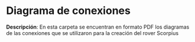 # Diagrama de conexiones
**Descripción**: En esta carpeta se encuentran en formato PDF los diagramas de las conexiones que se utilizaron para la creación del rover Scorpius

